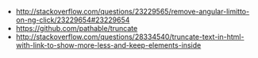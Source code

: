 - http://stackoverflow.com/questions/23229565/remove-angular-limitto-on-ng-click/23229654#23229654
- https://github.com/pathable/truncate
- http://stackoverflow.com/questions/28334540/truncate-text-in-html-with-link-to-show-more-less-and-keep-elements-inside
